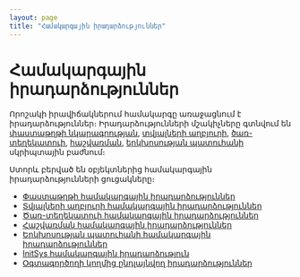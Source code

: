 ```yaml
---
layout: page
title: "Համակարգային իրադարձություններ"
---
```


# Համակարգային իրադարձություններ

Որոշակի իրավիճակներում համակարգը առաջացնում է իրադարձություններ։ Իրադարձությունների մշակիչները գտնվում են [փաստաթղթի նկարագրության](Defs/doc.md), [տվյալների աղբյուրի](Defs/Data.md),  [ծառ-տեղեկատուի](Defs/Tree.md), [հաշվառման](Defs/Accounting.md), [երկխոսության պատուհանի](Functions/AsDialog.md) սկրիպտային բաժնում։

Ստորև բերված են օբյեկտներից համակարգային իրադարձությունների ցուցակները։

* [Փաստաթղթի համակարգային իրադարձություններ](ScriptProcs/DocEvents.md)  
* [Տվյալների աղբյուրի համակարգային իրադարձություններ](ScriptProcs/DataEvents.md)  
* [Ծառ-տեղեկատուի համակարգային իրադարձություններ](ScriptProcs/TreeEvents.md)  
* [Հաշվառման համակարգային իրադարձություններ](ScriptProcs/AccountingEvents.md)  
* [Երկխոսության պատուհանի համակարգային իրադարձություններ](ScriptProcs/DialogEvents.md)  
* [InitSys համակարգային իրադարձություն](ScriptProcs/InitSys.md)
* [Օգտագործողի կողմից ընդլայնվող իրադարձություններ](ScriptProcs/UserDefinedHandlers.md) 

